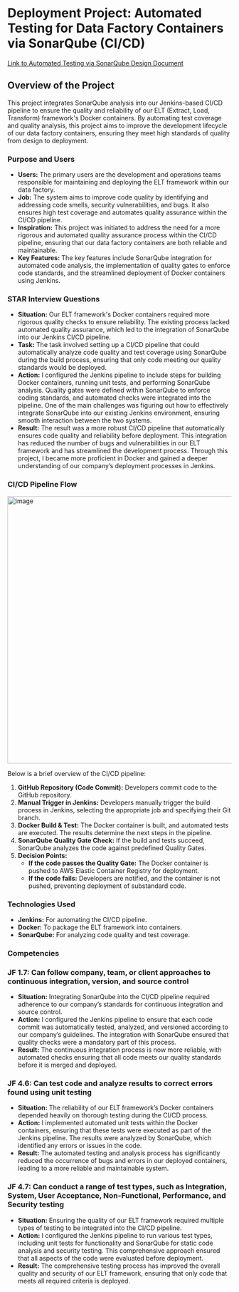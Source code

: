 # Deployment Project: Automated Testing for Data Factory Containers via SonarQube (CI/CD)

[Link to Automated Testing via SonarQube Design Document](https://docs.google.com/document/d/1_DigOxQ-D8hb8iQfmEJAFTum6j2KO4a3gFSQ_ylu4r8/edit?usp=sharing)

## Overview of the Project

This project integrates SonarQube analysis into our Jenkins-based CI/CD pipeline to ensure the quality and reliability of our ELT (Extract, Load, Transform) framework's Docker containers. By automating test coverage and quality analysis, this project aims to improve the development lifecycle of our data factory containers, ensuring they meet high standards of quality from design to deployment.

### Purpose and Users

- **Users:** The primary users are the development and operations teams responsible for maintaining and deploying the ELT framework within our data factory.
- **Job:** The system aims to improve code quality by identifying and addressing code smells, security vulnerabilities, and bugs. It also ensures high test coverage and automates quality assurance within the CI/CD pipeline.
- **Inspiration:** This project was initiated to address the need for a more rigorous and automated quality assurance process within the CI/CD pipeline, ensuring that our data factory containers are both reliable and maintainable.
- **Key Features:** The key features include SonarQube integration for automated code analysis, the implementation of quality gates to enforce code standards, and the streamlined deployment of Docker containers using Jenkins.

### STAR Interview Questions

- **Situation:** Our ELT framework's Docker containers required more rigorous quality checks to ensure reliability. The existing process lacked automated quality assurance, which led to the integration of SonarQube into our Jenkins CI/CD pipeline.
- **Task:** The task involved setting up a CI/CD pipeline that could automatically analyze code quality and test coverage using SonarQube during the build process, ensuring that only code meeting our quality standards would be deployed.
- **Action:** I configured the Jenkins pipeline to include steps for building Docker containers, running unit tests, and performing SonarQube analysis. Quality gates were defined within SonarQube to enforce coding standards, and automated checks were integrated into the pipeline. One of the main challenges was figuring out how to effectively integrate SonarQube into our existing Jenkins environment, ensuring smooth interaction between the two systems.
- **Result:** The result was a more robust CI/CD pipeline that automatically ensures code quality and reliability before deployment. This integration has reduced the number of bugs and vulnerabilities in our ELT framework and has streamlined the development process. Through this project, I became more proficient in Docker and gained a deeper understanding of our company’s deployment processes in Jenkins.

### CI/CD Pipeline Flow

<img width="600" alt="image" src="https://github.com/user-attachments/assets/d55ed9f4-c931-43a6-bc19-bac9cd91f91d">

Below is a brief overview of the CI/CD pipeline:

1. **GitHub Repository (Code Commit):** Developers commit code to the GitHub repository.
2. **Manual Trigger in Jenkins:** Developers manually trigger the build process in Jenkins, selecting the appropriate job and specifying their Git branch.
3. **Docker Build & Test:** The Docker container is built, and automated tests are executed. The results determine the next steps in the pipeline.
4. **SonarQube Quality Gate Check:** If the build and tests succeed, SonarQube analyzes the code against predefined Quality Gates.
5. **Decision Points:**
   - **If the code passes the Quality Gate:** The Docker container is pushed to AWS Elastic Container Registry for deployment.
   - **If the code fails:** Developers are notified, and the container is not pushed, preventing deployment of substandard code.

### Technologies Used

- **Jenkins:** For automating the CI/CD pipeline.
- **Docker:** To package the ELT framework into containers.
- **SonarQube:** For analyzing code quality and test coverage.

### Competencies

### JF 1.7: Can follow company, team, or client approaches to continuous integration, version, and source control

- **Situation:** Integrating SonarQube into the CI/CD pipeline required adherence to our company’s standards for continuous integration and source control.
- **Action:** I configured the Jenkins pipeline to ensure that each code commit was automatically tested, analyzed, and versioned according to our company’s guidelines. The integration with SonarQube ensured that quality checks were a mandatory part of this process.
- **Result:** The continuous integration process is now more reliable, with automated checks ensuring that all code meets our quality standards before it is merged and deployed.

### JF 4.6: Can test code and analyze results to correct errors found using unit testing

- **Situation:** The reliability of our ELT framework’s Docker containers depended heavily on thorough testing during the CI/CD process.
- **Action:** I implemented automated unit tests within the Docker containers, ensuring that these tests were executed as part of the Jenkins pipeline. The results were analyzed by SonarQube, which identified any errors or issues in the code.
- **Result:** The automated testing and analysis process has significantly reduced the occurrence of bugs and errors in our deployed containers, leading to a more reliable and maintainable system.

### JF 4.7: Can conduct a range of test types, such as Integration, System, User Acceptance, Non-Functional, Performance, and Security testing

- **Situation:** Ensuring the quality of our ELT framework required multiple types of testing to be integrated into the CI/CD pipeline.
- **Action:** I configured the Jenkins pipeline to run various test types, including unit tests for functionality and SonarQube for static code analysis and security testing. This comprehensive approach ensured that all aspects of the code were evaluated before deployment.
- **Result:** The comprehensive testing process has improved the overall quality and security of our ELT framework, ensuring that only code that meets all required criteria is deployed.
